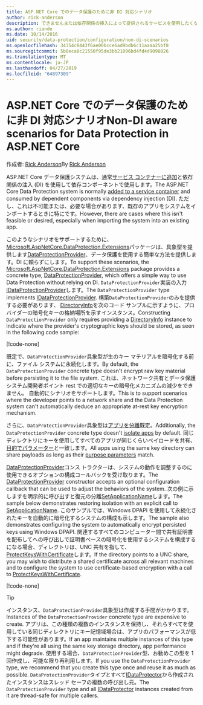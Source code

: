 ```yaml
---
title: ASP.NET Core でのデータ保護のために非 DI 対応シナリオ
author: rick-anderson
description: できませんまたは依存関係の挿入によって提供されるサービスを使用したくないの位置に、データ保護シナリオをサポートする方法について説明します。
ms.author: riande
ms.date: 10/14/2016
uid: security/data-protection/configuration/non-di-scenarios
ms.openlocfilehash: 34354c8443f6ae00bcce6ad9bdb6c11aaaa25bf8
ms.sourcegitcommit: 5b0eca8c21550f95de3bb21096bd4fd4d9098026
ms.translationtype: MT
ms.contentlocale: ja-JP
ms.lasthandoff: 04/27/2019
ms.locfileid: "64897309"
---
```

# <a name="non-di-aware-scenarios-for-data-protection-in-aspnet-core"></a><span data-ttu-id="c9d6a-103">ASP.NET Core でのデータ保護のために非 DI 対応シナリオ</span><span class="sxs-lookup"><span data-stu-id="c9d6a-103">Non-DI aware scenarios for Data Protection in ASP.NET Core</span></span>

<span data-ttu-id="c9d6a-104">作成者: [Rick Anderson](https://twitter.com/RickAndMSFT)</span><span class="sxs-lookup"><span data-stu-id="c9d6a-104">By [Rick Anderson](https://twitter.com/RickAndMSFT)</span></span>

<span data-ttu-id="c9d6a-105">ASP.NET Core データ保護システムは、通常[サービス コンテナーに追加](xref:security/data-protection/consumer-apis/overview)と依存関係の注入 (DI) を使用して依存コンポーネントで使用します。</span><span class="sxs-lookup"><span data-stu-id="c9d6a-105">The ASP.NET Core Data Protection system is normally [added to a service container](xref:security/data-protection/consumer-apis/overview) and consumed by dependent components via dependency injection (DI).</span></span> <span data-ttu-id="c9d6a-106">ただし、これは不可能または、必要な場合があります、既存のアプリをシステムをインポートするときに特にです。</span><span class="sxs-lookup"><span data-stu-id="c9d6a-106">However, there are cases where this isn't feasible or desired, especially when importing the system into an existing app.</span></span>

<span data-ttu-id="c9d6a-107">このようなシナリオをサポートするために、 [Microsoft.AspNetCore.DataProtection.Extensions](https://www.nuget.org/packages/Microsoft.AspNetCore.DataProtection.Extensions/)パッケージは、具象型を提供します[DataProtectionProvider](/dotnet/api/Microsoft.AspNetCore.DataProtection.DataProtectionProvider)、データ保護を使用する簡単な方法を提供します。DI に頼らずにします。</span><span class="sxs-lookup"><span data-stu-id="c9d6a-107">To support these scenarios, the [Microsoft.AspNetCore.DataProtection.Extensions](https://www.nuget.org/packages/Microsoft.AspNetCore.DataProtection.Extensions/) package provides a concrete type, [DataProtectionProvider](/dotnet/api/Microsoft.AspNetCore.DataProtection.DataProtectionProvider), which offers a simple way to use Data Protection without relying on DI.</span></span> <span data-ttu-id="c9d6a-108">`DataProtectionProvider`実装の入力[IDataProtectionProvider](/dotnet/api/microsoft.aspnetcore.dataprotection.idataprotectionprovider)します。</span><span class="sxs-lookup"><span data-stu-id="c9d6a-108">The `DataProtectionProvider` type implements [IDataProtectionProvider](/dotnet/api/microsoft.aspnetcore.dataprotection.idataprotectionprovider).</span></span> <span data-ttu-id="c9d6a-109">構築`DataProtectionProvider`のみを提供する必要があります、 [DirectoryInfo](/dotnet/api/system.io.directoryinfo)を次のコード サンプルに示すように、プロバイダーの暗号化キーの格納場所を示すインスタンス。</span><span class="sxs-lookup"><span data-stu-id="c9d6a-109">Constructing `DataProtectionProvider` only requires providing a [DirectoryInfo](/dotnet/api/system.io.directoryinfo) instance to indicate where the provider's cryptographic keys should be stored, as seen in the following code sample:</span></span>

[!code-none[](non-di-scenarios/_static/nodisample1.cs)]

<span data-ttu-id="c9d6a-110">既定で、`DataProtectionProvider`具象型が生のキー マテリアルを暗号化する前に、ファイル システムに永続化します。</span><span class="sxs-lookup"><span data-stu-id="c9d6a-110">By default, the `DataProtectionProvider` concrete type doesn't encrypt raw key material before persisting it to the file system.</span></span> <span data-ttu-id="c9d6a-111">これは、ネットワーク共有とデータ保護システム開発者ポイント rest での適切なキーの暗号化メカニズムの減少をできません。 自動的にシナリオをサポートします。</span><span class="sxs-lookup"><span data-stu-id="c9d6a-111">This is to support scenarios where the developer points to a network share and the Data Protection system can't automatically deduce an appropriate at-rest key encryption mechanism.</span></span>

<span data-ttu-id="c9d6a-112">さらに、`DataProtectionProvider`具象型は[アプリを分離](xref:security/data-protection/configuration/overview#per-application-isolation)既定。</span><span class="sxs-lookup"><span data-stu-id="c9d6a-112">Additionally, the `DataProtectionProvider` concrete type doesn't [isolate apps](xref:security/data-protection/configuration/overview#per-application-isolation) by default.</span></span> <span data-ttu-id="c9d6a-113">同じディレクトリにキーを使用してすべてのアプリが同じくらいペイロードを共有、[目的でパラメーター](xref:security/data-protection/consumer-apis/purpose-strings)と一致します。</span><span class="sxs-lookup"><span data-stu-id="c9d6a-113">All apps using the same key directory can share payloads as long as their [purpose parameters](xref:security/data-protection/consumer-apis/purpose-strings) match.</span></span>

<span data-ttu-id="c9d6a-114">[DataProtectionProvider](/dotnet/api/microsoft.aspnetcore.dataprotection.dataprotectionprovider)コンス トラクターは、システムの動作を調整するのに使用できるオプションの構成コールバックを受け取ります。</span><span class="sxs-lookup"><span data-stu-id="c9d6a-114">The [DataProtectionProvider](/dotnet/api/microsoft.aspnetcore.dataprotection.dataprotectionprovider) constructor accepts an optional configuration callback that can be used to adjust the behaviors of the system.</span></span> <span data-ttu-id="c9d6a-115">次の例に示しますを明示的に呼び出すと復元の分離[SetApplicationName](/dotnet/api/microsoft.aspnetcore.dataprotection.dataprotectionbuilderextensions.setapplicationname)します。</span><span class="sxs-lookup"><span data-stu-id="c9d6a-115">The sample below demonstrates restoring isolation with an explicit call to [SetApplicationName](/dotnet/api/microsoft.aspnetcore.dataprotection.dataprotectionbuilderextensions.setapplicationname).</span></span> <span data-ttu-id="c9d6a-116">このサンプルでは、Windows DPAPI を使用して永続化されたキーを自動的に暗号化するシステムの構成も示します。</span><span class="sxs-lookup"><span data-stu-id="c9d6a-116">The sample also demonstrates configuring the system to automatically encrypt persisted keys using Windows DPAPI.</span></span> <span data-ttu-id="c9d6a-117">関連するすべてのコンピューター間で共有証明書を配布してへの呼び出しで証明書ベースの暗号化を使用するシステムを構成するになる場合、ディレクトリは、UNC 共有を指して、 [ProtectKeysWithCertificate](/dotnet/api/microsoft.aspnetcore.dataprotection.dataprotectionbuilderextensions.protectkeyswithcertificate)します。</span><span class="sxs-lookup"><span data-stu-id="c9d6a-117">If the directory points to a UNC share, you may wish to distribute a shared certificate across all relevant machines and to configure the system to use certificate-based encryption with a call to [ProtectKeysWithCertificate](/dotnet/api/microsoft.aspnetcore.dataprotection.dataprotectionbuilderextensions.protectkeyswithcertificate).</span></span>

[!code-none[](non-di-scenarios/_static/nodisample2.cs)]

> [!TIP]
> <span data-ttu-id="c9d6a-118">インスタンス、`DataProtectionProvider`具象型は作成する手間がかかります。</span><span class="sxs-lookup"><span data-stu-id="c9d6a-118">Instances of the `DataProtectionProvider` concrete type are expensive to create.</span></span> <span data-ttu-id="c9d6a-119">アプリは、この種類の複数のインスタンスを保持し、それらすべてを使用している同じディレクトリにキー記憶域場合は、アプリのパフォーマンスが低下する可能性があります。</span><span class="sxs-lookup"><span data-stu-id="c9d6a-119">If an app maintains multiple instances of this type and if they're all using the same key storage directory, app performance might degrade.</span></span> <span data-ttu-id="c9d6a-120">使用する場合、`DataProtectionProvider`型、お勧めこの型を 1 回作成し、可能な限り再利用します。</span><span class="sxs-lookup"><span data-stu-id="c9d6a-120">If you use the `DataProtectionProvider` type, we recommend that you create this type once and reuse it as much as possible.</span></span> <span data-ttu-id="c9d6a-121">`DataProtectionProvider`タイプとすべて[IDataProtector](/dotnet/api/microsoft.aspnetcore.dataprotection.idataprotector)から作成されたインスタンスはスレッド セーフの複数の呼び出し元。</span><span class="sxs-lookup"><span data-stu-id="c9d6a-121">The `DataProtectionProvider` type and all [IDataProtector](/dotnet/api/microsoft.aspnetcore.dataprotection.idataprotector) instances created from it are thread-safe for multiple callers.</span></span>
